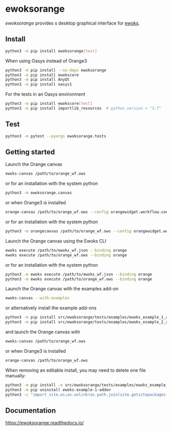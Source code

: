 # ewoksorange

*ewoksorange* provides s desktop graphical interface for [ewoks](https://ewoks.readthedocs.io/).

## Install

```bash
python3 -m pip install ewoksorange[test]
```

When using Oasys instead of Orange3

```bash
python3 -m pip install --no-deps ewoksorange
python3 -m pip install ewokscore
python3 -m pip install AnyQt
python3 -m pip install oasys1
```

For the tests in an Oasys environment

```bash
python3 -m pip install ewokscore[test]
python3 -m pip install importlib_resources  # python_version < "3.7"
```

## Test

```bash
python3 -m pytest --pyargs ewoksorange.tests
```

## Getting started

Launch the Orange canvas

```bash
ewoks-canvas /path/to/orange_wf.ows
```

or for an installation with the system python

```bash
python3 -m ewoksorange.canvas
```

or when Orange3 is installed

```bash
orange-canvas /path/to/orange_wf.ows --config orangewidget.workflow.config.Config
```

or for an installation with the system python

```bash
python3 -m orangecanvas /path/to/orange_wf.ows --config orangewidget.workflow.config.Config
```

Launch the Orange canvas using the Ewoks CLI

```bash
ewoks execute /path/to/ewoks_wf.json --binding orange
ewoks execute /path/to/orange_wf.ows --binding orange
```

or for an installation with the system python

```bash
python3 -m ewoks execute /path/to/ewoks_wf.json --binding orange
python3 -m ewoks execute /path/to/orange_wf.ows --binding orange
```

Launch the Orange canvas with the examples add-on

```bash
ewoks-canvas --with-examples
```

or alternatively install the example add-ons

```bash
python3 -m pip install src/ewoksorange/tests/examples/ewoks_example_1_addon
python3 -m pip install src/ewoksorange/tests/examples/ewoks_example_2_addon
```

and launch the Orange canvas with

```bash
ewoks-canvas /path/to/orange_wf.ows
```

or when Orange3 is installed

```bash
orange-canvas /path/to/orange_wf.ows
```

When removing an editable install, you may need to delete one file manually:

```bash
python3 -m pip install -e src/ewoksorange/tests/examples/ewoks_example_1_addon
python3 -m pip uninstall ewoks-example-1-addon
python3 -c "import site,os;os.unlink(os.path.join(site.getsitepackages()[0],'ewoks-example-1-addon-nspkg.pth'))"
```

## Documentation

https://ewoksorange.readthedocs.io/
